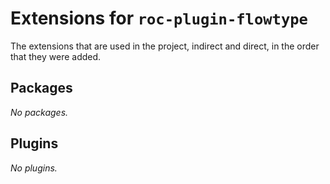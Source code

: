 # Extensions for `roc-plugin-flowtype`

The extensions that are used in the project, indirect and direct, in the order that they were added.

## Packages
_No packages._

## Plugins
_No plugins._
